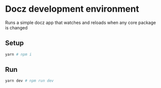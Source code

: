# Docz development environment

Runs a simple docz app that watches and reloads when any core package is changed

## Setup

```sh
yarn # npm i
```

## Run

```sh
yarn dev # npm run dev
```